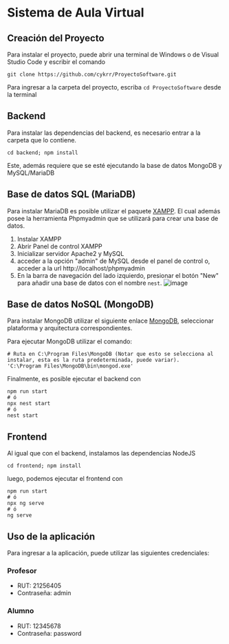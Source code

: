 # Sistema de Aula Virtual

## Creación del Proyecto

Para instalar el proyecto, puede abrir una terminal de Windows o de Visual Studio Code y escribir el comando

```
git clone https://github.com/cykrr/ProyectoSoftware.git
```

Para ingresar a la carpeta del proyecto, escriba `cd ProyectoSoftware` desde la terminal


## Backend

Para instalar las dependencias del backend, es necesario entrar a la carpeta que lo contiene.

```
cd backend; npm install
```

Este, además requiere que se esté ejecutando la base de datos MongoDB y MySQL/MariaDB

## Base de datos SQL (MariaDB)

Para instalar MariaDB es posible utilizar el paquete 
[XAMPP](https://www.apachefriends.org/download.html). El cual además posee la herramienta Phpmyadmin que se utilizará para crear una base de datos.

1. Instalar XAMPP
2. Abrir Panel de control XAMPP
3. Inicializar servidor Apache2 y MySQL
4. acceder a la opción "admin" de MySQL desde el panel de control o, acceder a la url http://localhost/phpmyadmin
5. En la barra de navegación del lado izquierdo, presionar el botón "New" para añadir una base de datos con el nombre `nest`.
![image](https://github.com/cykrr/ProyectoSoftware/assets/21285912/3502711b-8375-4773-a7e0-580f9149eb21)


## Base de datos NoSQL (MongoDB)

Para instalar MongoDB utilizar el siguiente enlace [MongoDB](https://www.mongodb.com/try/download/community), seleccionar
plataforma y arquitectura correspondientes.

Para ejecutar MongoDB utilizar el comando:

```
# Ruta en C:\Program Files\MongoDB (Notar que esto se selecciona al instalar, esta es la ruta predeterminada, puede variar).
'C:\Program Files\MongoDB\bin\mongod.exe'
```

Finalmente, es posible ejecutar el backend con

```
npm run start
# ó
npx nest start
# ó
nest start
```

## Frontend

Al igual que con el backend, instalamos las dependencias NodeJS

```
cd frontend; npm install
```

luego, podemos ejecutar el frontend con
```
npm run start
# ó
npx ng serve
# ó
ng serve
```

## Uso de la aplicación

Para ingresar a la aplicación, puede utilizar las siguientes credenciales:

### Profesor

- RUT: 21256405
- Contraseña: admin

### Alumno

- RUT: 12345678
- Contraseña: password